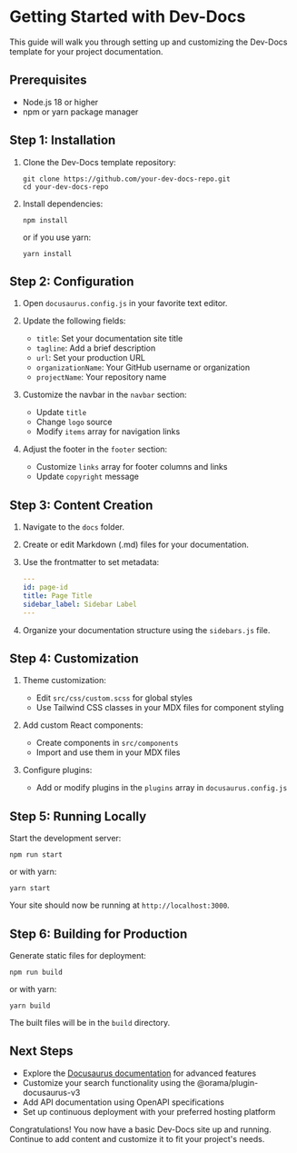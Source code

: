 

  # Getting Started with Dev-Docs

This guide will walk you through setting up and customizing the Dev-Docs template for your project documentation.

## Prerequisites

- Node.js 18 or higher
- npm or yarn package manager

## Step 1: Installation

1. Clone the Dev-Docs template repository:
   ```
   git clone https://github.com/your-dev-docs-repo.git
   cd your-dev-docs-repo
   ```

2. Install dependencies:
   ```
   npm install
   ```
   or if you use yarn:
   ```
   yarn install
   ```

## Step 2: Configuration

1. Open `docusaurus.config.js` in your favorite text editor.

2. Update the following fields:
   - `title`: Set your documentation site title
   - `tagline`: Add a brief description
   - `url`: Set your production URL
   - `organizationName`: Your GitHub username or organization
   - `projectName`: Your repository name

3. Customize the navbar in the `navbar` section:
   - Update `title`
   - Change `logo` source
   - Modify `items` array for navigation links

4. Adjust the footer in the `footer` section:
   - Customize `links` array for footer columns and links
   - Update `copyright` message

## Step 3: Content Creation

1. Navigate to the `docs` folder.
2. Create or edit Markdown (.md) files for your documentation.
3. Use the frontmatter to set metadata:
   ```yaml
   ---
   id: page-id
   title: Page Title
   sidebar_label: Sidebar Label
   ---
   ```

4. Organize your documentation structure using the `sidebars.js` file.

## Step 4: Customization

1. Theme customization:
   - Edit `src/css/custom.scss` for global styles
   - Use Tailwind CSS classes in your MDX files for component styling

2. Add custom React components:
   - Create components in `src/components`
   - Import and use them in your MDX files

3. Configure plugins:
   - Add or modify plugins in the `plugins` array in `docusaurus.config.js`

## Step 5: Running Locally

Start the development server:
```
npm run start
```
or with yarn:
```
yarn start
```

Your site should now be running at `http://localhost:3000`.

## Step 6: Building for Production

Generate static files for deployment:
```
npm run build
```
or with yarn:
```
yarn build
```

The built files will be in the `build` directory.

## Next Steps

- Explore the [Docusaurus documentation](https://docusaurus.io/docs) for advanced features
- Customize your search functionality using the @orama/plugin-docusaurus-v3
- Add API documentation using OpenAPI specifications
- Set up continuous deployment with your preferred hosting platform

Congratulations! You now have a basic Dev-Docs site up and running. Continue to add content and customize it to fit your project's needs.

  